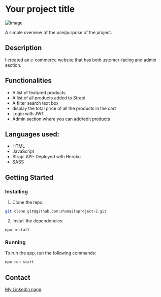 # Your project title

![image](https://github.com/Shumailakayani06/shumaila-semsterproject-2/blob/main/Screenshot%202022-06-14%20at%2012.22.57.png)

A simple overview of the use/purpose of the project.

## Description

I created an e-commerce website that has both ustomer-facing and admin section.

## Functionalities

- A list of featured products
- A list of all products added to Strapi
- A filter search text box
- display the total price of all the products in the cart
- Login with JWT
- Admin section where you can add/edit products

## Languages used:

- HTML
- JavaScript
- Strapi API- Deployed with Heroku
- SASS



## Getting Started

### Installing

1. Clone the repo:

```bash
git clone git@github.com:shumailaproject-2.git
```

2. Install the dependencies:

```
npm install
```

### Running


To run the app, run the following commands:

```bash
npm run start
```


## Contact

[My LinkedIn page](https://www.linkedin.com/in/shumaila-kayani-556aa717a/)


